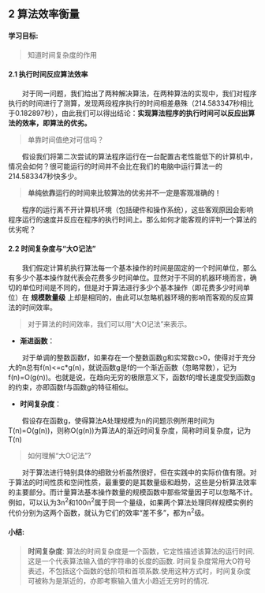 ## 2 算法效率衡量
#### 学习目标:
>知道时间复杂度的作用

#### 2.1 执行时间反应算法效率

&emsp;&emsp;对于同一问题，我们给出了两种解决算法，在两种算法的实现中，我们对程序执行的时间进行了测算，发现两段程序执行的时间相差悬殊（214.583347秒相比于0.182897秒），由此我们可以得出结论：**实现算法程序的执行时间可以反应出算法的效率，即算法的优劣。**

>单靠时间值绝对可信吗？

&emsp;&emsp;假设我们将第二次尝试的算法程序运行在一台配置古老性能低下的计算机中，情况会如何？很可能运行的时间并不会比在我们的电脑中运行算法一的214.583347秒快多少。

>**单纯依靠运行的时间来比较算法的优劣并不一定是客观准确的！**

&emsp;&emsp;程序的运行离不开计算机环境（包括硬件和操作系统），这些客观原因会影响程序运行的速度并反应在程序的执行时间上。那么如何才能客观的评判一个算法的优劣呢？

#### 2.2 时间复杂度与“大O记法”

&emsp;&emsp;我们假定计算机执行算法每一个基本操作的时间是固定的一个时间单位，那么有多少个基本操作就代表会花费多少时间单位。显然对于不同的机器环境而言，确切的单位时间是不同的，但是对于算法进行多少个基本操作（即花费多少时间单位）在 **规模数量级** 上却是相同的，由此可以忽略机器环境的影响而客观的反应算法的时间效率。

>对于算法的时间效率，我们可以用“大O记法”来表示。

- **渐进函数**：

&emsp;&emsp;对于单调的整数函数f，如果存在一个整数函数g和实常数c>0，使得对于充分大的n总有f(n)<=c*g(n)，就说函数g是f的一个渐近函数（忽略常数），记为f(n)=O(g(n))。也就是说，在趋向无穷的极限意义下，函数f的增长速度受到函数g的约束，亦即函数f与函数g的特征相似。

- **时间复杂度**：

&emsp;&emsp;假设存在函数g，使得算法A处理规模为n的问题示例所用时间为T(n)=O(g(n))，则称O(g(n))为算法A的渐近时间复杂度，简称时间复杂度，记为T(n)

> 如何理解“大O记法”?

&emsp;&emsp;对于算法进行特别具体的细致分析虽然很好，但在实践中的实际价值有限。对于算法的时间性质和空间性质，最重要的是其数量级和趋势，这些是分析算法效率的主要部分。而计量算法基本操作数量的规模函数中那些常量因子可以忽略不计。例如，可以认为3n<sup>2</sup>和100n<sup>2</sup>属于同一个量级，如果两个算法处理同样规模实例的代价分别为这两个函数，就认为它们的效率“差不多”，都为n<sup>2</sup>级。

#### 小结:
>**时间复杂度**: 算法的时间复杂度是一个函数，它定性描述该算法的运行时间. 这是一个代表算法输入值的字符串的长度的函数. 时间复杂度常用大O符号表述，不包括这个函数的低阶项和首项系数.使用这种方式时，时间复杂度可被称为是渐近的，亦即考察输入值大小趋近无穷时的情况.


